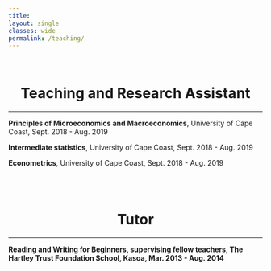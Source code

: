 ```yaml
---
title: 
layout: single
classes: wide
permalink: /teaching/
---
```

<br/> 

<!-- Google Tag Manager (noscript) -->
<noscript><iframe src="https://www.googletagmanager.com/ns.html?id=GTM-PNS829G"
height="0" width="0" style="display:none;visibility:hidden"></iframe></noscript>
<!-- End Google Tag Manager (noscript) -->

# <center> Teaching and Research Assistant </center>
- - -
**Principles of Microeconomics and Macroeconomics**, University of Cape Coast, Sept. 2018 - Aug. 2019 <br/>

**Intermediate statistics**, University of Cape Coast, Sept. 2018 - Aug. 2019 <br/> 

**Econometrics**, University of Cape Coast, Sept. 2018 - Aug. 2019 <br/>

</small><br><br/></div>

# <center>  Tutor  </center>

- - -


**Reading and Writing for Beginners, supervising fellow teachers, The Hartley Trust Foundation School, Kasoa, Mar. 2013 - Aug. 2014** <br/>






